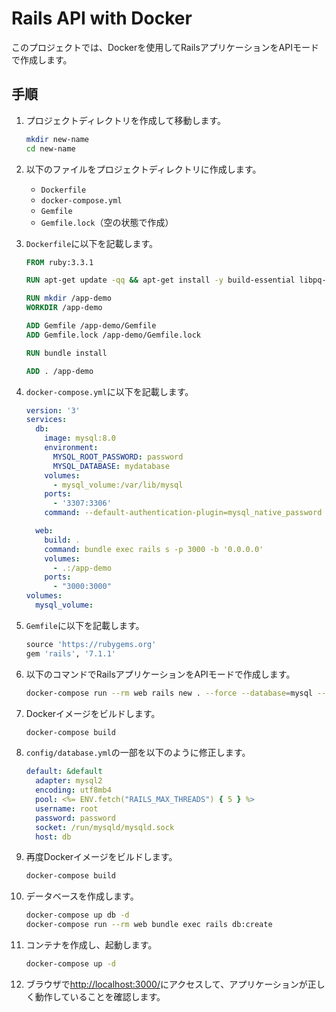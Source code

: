 # Rails API with Docker

このプロジェクトでは、Dockerを使用してRailsアプリケーションをAPIモードで作成します。

## 手順

1. プロジェクトディレクトリを作成して移動します。
    ```bash
    mkdir new-name
    cd new-name
    ```

2. 以下のファイルをプロジェクトディレクトリに作成します。
   - `Dockerfile`
   - `docker-compose.yml`
   - `Gemfile`
   - `Gemfile.lock`（空の状態で作成）

3. `Dockerfile`に以下を記載します。
    ```Dockerfile
    FROM ruby:3.3.1

    RUN apt-get update -qq && apt-get install -y build-essential libpq-dev nodejs default-mysql-client

    RUN mkdir /app-demo
    WORKDIR /app-demo

    ADD Gemfile /app-demo/Gemfile
    ADD Gemfile.lock /app-demo/Gemfile.lock

    RUN bundle install

    ADD . /app-demo
    ```

4. `docker-compose.yml`に以下を記載します。
    ```yaml
    version: '3'
    services:
      db:
        image: mysql:8.0
        environment:
          MYSQL_ROOT_PASSWORD: password
          MYSQL_DATABASE: mydatabase
        volumes:
          - mysql_volume:/var/lib/mysql
        ports:
          - '3307:3306'
        command: --default-authentication-plugin=mysql_native_password

      web:
        build: .
        command: bundle exec rails s -p 3000 -b '0.0.0.0'
        volumes:
          - .:/app-demo
        ports:
          - "3000:3000"
    volumes:
      mysql_volume:
    ```

5. `Gemfile`に以下を記載します。
    ```ruby
    source 'https://rubygems.org'
    gem 'rails', '7.1.1'
    ```

6. 以下のコマンドでRailsアプリケーションをAPIモードで作成します。
    ```bash
    docker-compose run --rm web rails new . --force --database=mysql --api
    ```

7. Dockerイメージをビルドします。
    ```bash
    docker-compose build
    ```

8. `config/database.yml`の一部を以下のように修正します。
    ```yaml
    default: &default
      adapter: mysql2
      encoding: utf8mb4
      pool: <%= ENV.fetch("RAILS_MAX_THREADS") { 5 } %>
      username: root
      password: password
      socket: /run/mysqld/mysqld.sock
      host: db
    ```

9. 再度Dockerイメージをビルドします。
    ```bash
    docker-compose build
    ```

10. データベースを作成します。
    ```bash
    docker-compose up db -d
    docker-compose run --rm web bundle exec rails db:create
    ```

11. コンテナを作成し、起動します。
    ```bash
    docker-compose up -d
    ```

12. ブラウザで[http://localhost:3000/](http://localhost:3000/)にアクセスして、アプリケーションが正しく動作していることを確認します。

